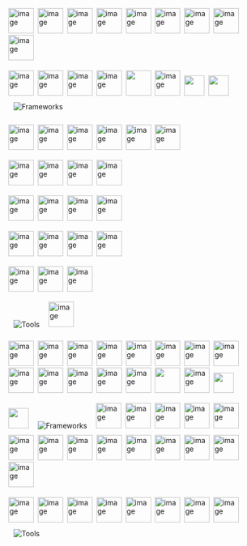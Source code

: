 <img width="50" height="50" alt="image" src="https://github.com/user-attachments/assets/b597b074-3c47-4836-a50b-3f841c2f5b74" />&nbsp;
<img width="50" height="50" alt="image" src="https://github.com/user-attachments/assets/292fb4d5-3cab-4e24-a92d-3b7dcf9f7632" />&nbsp;
<img width="50" height="50" alt="image" src="https://github.com/user-attachments/assets/5708ed6d-5dd5-4512-866f-cdef95a63741" />&nbsp;
<img width="50" height="50" alt="image" src="https://github.com/user-attachments/assets/fb440a44-9c42-44ee-b280-b4b29cbee270" />&nbsp;
<img width="50" height="50" alt="image" src="https://github.com/user-attachments/assets/ce456162-06fb-4425-a990-1e94da15384b" />&nbsp;
<img width="50" height="50" alt="image" src="https://github.com/user-attachments/assets/46057bca-8523-4e6b-a694-e84833fb1624" />&nbsp;
<img width="50" height="50" alt="image" src="https://github.com/user-attachments/assets/e27234c3-9693-4b14-a230-52cda797f74a" />&nbsp;
<img width="50" height="50" alt="image" src="https://github.com/user-attachments/assets/181f6e32-a8ba-448a-8b30-2d57df408ef3" />&nbsp;
<img width="50" height="50" alt="image" src="https://github.com/user-attachments/assets/062a61b6-72f2-499f-8d9d-8277bbaf0f4b" />&nbsp;
<br><br>
<img width="50" height="50" alt="image" src="https://github.com/user-attachments/assets/4ad07ab0-a4d3-44ac-816a-6964a98e445e" />&nbsp;
<img width="50" height="50" alt="image" src="https://github.com/user-attachments/assets/c76cee8d-c56e-48b8-a118-11f39b9266a9" />&nbsp;
<img width="50" height="50" alt="image" src="https://github.com/user-attachments/assets/a230fd31-84c9-4f94-8715-d0f773d5b52e" />&nbsp;
<img width="50" height="50" alt="image" src="https://github.com/user-attachments/assets/eeb45807-2675-4eb2-8b6f-3bf71aee283f" />&nbsp;
<img src="https://cdn.jsdelivr.net/gh/devicons/devicon/icons/jupyter/jupyter-original.svg" width="50" height="50"/>&nbsp;
<img width="50" height="50" alt="image" src="https://github.com/user-attachments/assets/a8100a71-9ec5-47a5-8c0d-8eb884124de2" />&nbsp;
<img src="https://cdn.jsdelivr.net/gh/devicons/devicon/icons/tensorflow/tensorflow-original.svg" width="40" height="40"/>&nbsp;
<img src="https://cdn.jsdelivr.net/gh/devicons/devicon/icons/pytorch/pytorch-original.svg" width="40" height="40"/>&nbsp;
<img style="margin: 10px" src="https://skillicons.dev/icons?i=sklearn&perline=6" alt="Frameworks" />&nbsp;
<br><br>
<img width="50" height="50" alt="image" src="https://github.com/user-attachments/assets/e367c96e-f569-4528-8e27-d455674f3e3b" />&nbsp;
<img width="50" height="50" alt="image" src="https://github.com/user-attachments/assets/accb5d2b-cf88-4037-884b-67bce4efc541" />&nbsp;
<img width="50" height="50" alt="image" src="https://github.com/user-attachments/assets/23da090f-e962-4956-a8cf-e0de1097f319" />&nbsp;
<img width="50" height="50" alt="image" src="https://github.com/user-attachments/assets/23600274-29f0-4829-a45f-4ce7af524637" />&nbsp;
<img width="50" height="50" alt="image" src="https://github.com/user-attachments/assets/0747ef78-e88d-4784-b9a3-7948cc0bc466" />&nbsp;
<img width="50" height="50" alt="image" src="https://github.com/user-attachments/assets/6c359ced-2ae8-4879-ad47-97bef685db0e" />&nbsp;
<br><br>
<img width="50" height="50" alt="image" src="https://github.com/user-attachments/assets/86d04f16-ae79-4fff-bc0f-742fc1234402" />&nbsp;
<img width="50" height="50" alt="image" src="https://github.com/user-attachments/assets/8f2af67d-5293-42e7-b07d-7aec5bade38b" />&nbsp;
<img width="50" height="50" alt="image" src="https://github.com/user-attachments/assets/6f3c9dd3-188e-4f1b-be18-bed59dc76ba7" />&nbsp;
<img width="50" height="50" alt="image" src="https://github.com/user-attachments/assets/fbf9b610-a3ab-46f1-a5a1-e432d8b17af7" />
<br><br>
<img width="50" height="50" alt="image" src="https://github.com/user-attachments/assets/2cec6e6a-6363-4797-bee4-d5789b670a41" />&nbsp;
<img width="50" height="50" alt="image" src="https://github.com/user-attachments/assets/1bf5327b-73e0-4331-9ef3-e9e5c3fb558d" />&nbsp;
<img width="50" height="50" alt="image" src="https://github.com/user-attachments/assets/de00874d-4a28-4a46-bfc3-d648f54d0ace" />&nbsp;
<img width="50" height="50" alt="image" src="https://github.com/user-attachments/assets/19a4dd7f-2851-43df-b2fd-06751227466e" />&nbsp;
<br><br>
<img width="50" height="50" alt="image" src="https://github.com/user-attachments/assets/40acbc55-b6e2-436c-ad28-323db86593fd" />&nbsp;
<img width="50" height="50" alt="image" src="https://github.com/user-attachments/assets/d5905075-851e-488e-a6d4-b160a0b7cd28" />&nbsp;
<img width="50" height="50" alt="image" src="https://github.com/user-attachments/assets/866104a8-8d2e-4a93-a602-8b35b39909f4" />&nbsp;
<img width="50" height="50" alt="image" src="https://github.com/user-attachments/assets/2cd07486-fce8-443c-8a5f-995cb33f05ea" />&nbsp;
<br><br>
<img width="50" height="50" alt="image" src="https://github.com/user-attachments/assets/b1dde6d3-da8c-436a-8492-bd6c9c91b3b9" />&nbsp;
<img width="50" height="50" alt="image" src="https://github.com/user-attachments/assets/7c2edd2d-2f45-45d1-bf22-0a27bd507065" />&nbsp;
<img width="50" height="50" alt="image" src="https://github.com/user-attachments/assets/e5d009b7-1c62-4a07-82ca-a4377e56220b" />&nbsp;
<br><br>
<img style="margin: 10px" src="https://skillicons.dev/icons?i=androidstudio,ai,ps,ae,pr,xd,figma&perline=8" alt="Tools" />&nbsp;
<img width="50" height="50" alt="image" src="https://github.com/user-attachments/assets/3597c63a-71c3-4fe2-b31b-d46d300af756" />&nbsp;







<img width="50" height="50" alt="image" src="https://github.com/user-attachments/assets/b597b074-3c47-4836-a50b-3f841c2f5b74" />&nbsp;
<img width="50" height="50" alt="image" src="https://github.com/user-attachments/assets/292fb4d5-3cab-4e24-a92d-3b7dcf9f7632" />&nbsp;
<img width="50" height="50" alt="image" src="https://github.com/user-attachments/assets/5708ed6d-5dd5-4512-866f-cdef95a63741" />&nbsp;
<img width="50" height="50" alt="image" src="https://github.com/user-attachments/assets/fb440a44-9c42-44ee-b280-b4b29cbee270" />&nbsp;
<img width="50" height="50" alt="image" src="https://github.com/user-attachments/assets/ce456162-06fb-4425-a990-1e94da15384b" />&nbsp;
<img width="50" height="50" alt="image" src="https://github.com/user-attachments/assets/46057bca-8523-4e6b-a694-e84833fb1624" />&nbsp;
<img width="50" height="50" alt="image" src="https://github.com/user-attachments/assets/e27234c3-9693-4b14-a230-52cda797f74a" />&nbsp;
<img width="50" height="50" alt="image" src="https://github.com/user-attachments/assets/181f6e32-a8ba-448a-8b30-2d57df408ef3" />&nbsp;
<img width="50" height="50" alt="image" src="https://github.com/user-attachments/assets/062a61b6-72f2-499f-8d9d-8277bbaf0f4b" />&nbsp;
<img width="50" height="50" alt="image" src="https://github.com/user-attachments/assets/4ad07ab0-a4d3-44ac-816a-6964a98e445e" />&nbsp;
<img width="50" height="50" alt="image" src="https://github.com/user-attachments/assets/c76cee8d-c56e-48b8-a118-11f39b9266a9" />&nbsp;
<img width="50" height="50" alt="image" src="https://github.com/user-attachments/assets/a230fd31-84c9-4f94-8715-d0f773d5b52e" />&nbsp;
<img width="50" height="50" alt="image" src="https://github.com/user-attachments/assets/eeb45807-2675-4eb2-8b6f-3bf71aee283f" />&nbsp;
<img src="https://cdn.jsdelivr.net/gh/devicons/devicon/icons/jupyter/jupyter-original.svg" width="50" height="50"/>&nbsp;
<img width="50" height="50" alt="image" src="https://github.com/user-attachments/assets/a8100a71-9ec5-47a5-8c0d-8eb884124de2" />&nbsp;
<img src="https://cdn.jsdelivr.net/gh/devicons/devicon/icons/tensorflow/tensorflow-original.svg" width="40" height="40"/>&nbsp;
<br><br>
<img src="https://cdn.jsdelivr.net/gh/devicons/devicon/icons/pytorch/pytorch-original.svg" width="40" height="40"/>&nbsp;
<img style="margin: 10px" src="https://skillicons.dev/icons?i=sklearn&perline=6" alt="Frameworks" />&nbsp;
<img width="50" height="50" alt="image" src="https://github.com/user-attachments/assets/e367c96e-f569-4528-8e27-d455674f3e3b" />&nbsp;
<img width="50" height="50" alt="image" src="https://github.com/user-attachments/assets/accb5d2b-cf88-4037-884b-67bce4efc541" />&nbsp;
<img width="50" height="50" alt="image" src="https://github.com/user-attachments/assets/23da090f-e962-4956-a8cf-e0de1097f319" />&nbsp;
<img width="50" height="50" alt="image" src="https://github.com/user-attachments/assets/23600274-29f0-4829-a45f-4ce7af524637" />&nbsp;
<img width="50" height="50" alt="image" src="https://github.com/user-attachments/assets/0747ef78-e88d-4784-b9a3-7948cc0bc466" />&nbsp;
<img width="50" height="50" alt="image" src="https://github.com/user-attachments/assets/6c359ced-2ae8-4879-ad47-97bef685db0e" />&nbsp;
<img width="50" height="50" alt="image" src="https://github.com/user-attachments/assets/86d04f16-ae79-4fff-bc0f-742fc1234402" />&nbsp;
<img width="50" height="50" alt="image" src="https://github.com/user-attachments/assets/8f2af67d-5293-42e7-b07d-7aec5bade38b" />&nbsp;
<img width="50" height="50" alt="image" src="https://github.com/user-attachments/assets/6f3c9dd3-188e-4f1b-be18-bed59dc76ba7" />&nbsp;
<img width="50" height="50" alt="image" src="https://github.com/user-attachments/assets/fbf9b610-a3ab-46f1-a5a1-e432d8b17af7" />&nbsp;
<img width="50" height="50" alt="image" src="https://github.com/user-attachments/assets/2cec6e6a-6363-4797-bee4-d5789b670a41" />&nbsp;
<img width="50" height="50" alt="image" src="https://github.com/user-attachments/assets/1bf5327b-73e0-4331-9ef3-e9e5c3fb558d" />&nbsp;
<img width="50" height="50" alt="image" src="https://github.com/user-attachments/assets/de00874d-4a28-4a46-bfc3-d648f54d0ace" />&nbsp;
<img width="50" height="50" alt="image" src="https://github.com/user-attachments/assets/19a4dd7f-2851-43df-b2fd-06751227466e" />&nbsp;
<br><br>
<img width="50" height="50" alt="image" src="https://github.com/user-attachments/assets/40acbc55-b6e2-436c-ad28-323db86593fd" />&nbsp;
<img width="50" height="50" alt="image" src="https://github.com/user-attachments/assets/d5905075-851e-488e-a6d4-b160a0b7cd28" />&nbsp;
<img width="50" height="50" alt="image" src="https://github.com/user-attachments/assets/866104a8-8d2e-4a93-a602-8b35b39909f4" />&nbsp;
<img width="50" height="50" alt="image" src="https://github.com/user-attachments/assets/2cd07486-fce8-443c-8a5f-995cb33f05ea" />&nbsp;
<img width="50" height="50" alt="image" src="https://github.com/user-attachments/assets/b1dde6d3-da8c-436a-8492-bd6c9c91b3b9" />&nbsp;
<img width="50" height="50" alt="image" src="https://github.com/user-attachments/assets/7c2edd2d-2f45-45d1-bf22-0a27bd507065" />&nbsp;
<img width="50" height="50" alt="image" src="https://github.com/user-attachments/assets/e5d009b7-1c62-4a07-82ca-a4377e56220b" />&nbsp;
<img width="50" height="50" alt="image" src="https://github.com/user-attachments/assets/3597c63a-71c3-4fe2-b31b-d46d300af756" />&nbsp;
<img style="margin: 10px" src="https://skillicons.dev/icons?i=androidstudio,ai,ps,ae,pr,xd,figma&perline=8" alt="Tools" />&nbsp;





